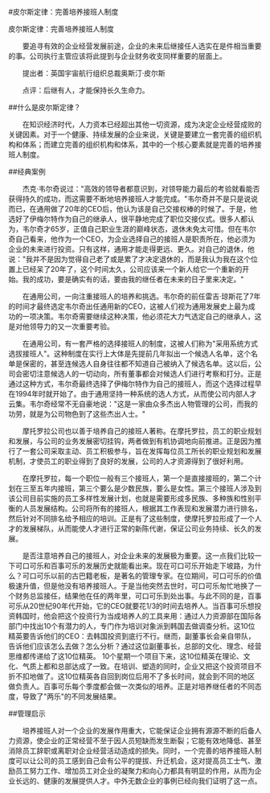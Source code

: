 #皮尔斯定律：完善培养接班人制度

皮尔斯定律：完善培养接班人制度

　　要追寻有效的企业经营发展前途，企业的未来后继接任人选实在是件相当重要的事。公司执行主管应该将此提到与企业财务收支同样重要的层面上。

　　提出者：英国宇宙航行组织总裁奥斯汀·皮尔斯

　　点评：后继有人，才能保持长久生命力。

##什么是皮尔斯定律？

　　在知识经济时代，人力资本已经超出其他一切资源，成为决定企业经营成败的关键因素。对于一个健康、持续发展的企业来说，关键是要建立一套完善的组织机构和体系；而建立完善的组织机构和体系，其中的一个核心要素就是完善的培养接班人制度。

##经典案例

　　杰克·韦尔奇说过："高效的领导者都意识到，对领导能力最后的考验就看能否获得持久的成功，而这需要不断地培养接班人才能完成。"韦尔奇并不是只是说说而已，在通用做了20年的CEO后，他认为该是自己交接权棒的时候了。于是，他选好了伊梅尔特作为自己的继承人，很平静地完成了职位交接仪式。很多人都认为，韦尔奇才65岁，正值自己职业生涯的巅峰状态，退休未免太可惜。但在韦尔奇自己看来，他作为一个CEO，为企业选择自己的接班人是职责所在，他必须为企业的未来进行投资。只有这样，通用才能走得更远、更久。对自己的退休，他说："我并不是因为觉得自己老了或是累了才决定退休的，而是我认为我在这个位置上已经呆了20年了，这个时间太久，公司应该来一个新人给它一个重新的开始。我的成功，要是确实有的话，要由我的继任者在未来的日子里来决定。"

　　在通用公司，一向注重接班人的培养和挑选。韦尔奇的前任雷吉·琼斯花了7年的时间才最终选定韦尔奇出任通用新的CEO，这被人们视为通用发展史上最为成功的一项决策。韦尔奇需要继续这种决策，他必须花大力气选定自己的继承人，这是对他领导力的又一次重要考验。

　　在通用公司，有一套严格的选择接班人的制度，这被人们称为"采用系统方式选拔接班人"。这种制度在实行上大体是先提前几年拟出一个候选人名单，这个名单是保密的，甚至连候选人自身往往都不知道自己被纳入了候选名单。这以后，公司会密切注意候选人的一切动向，所有董事都会对候选人们进行考察和打分。正是通过这种方式，韦尔奇最终选择了伊梅尔特作为自己的接班人，而这个选择过程早在1994年时就开始了。由于通用坚持一种系统的选人方式，从而使公司内部人才云集。韦尔奇经常不无自豪地说："这是一家由众多杰出人物管理的公司，而我的功劳，就是为公司物色到了这些杰出人士。"

　　摩托罗拉公司也以善于培养自己的接班人著称。在摩托罗拉，员工的职业规划和发展，与公司的业务发展密切挂钩，两者做到有机协调地向前推进。正是因为推行了一套公司采取主动、员工积极参与，旨在发挥每位员工所长的职业规划和发展机制，才使员工的职业得到了良好的发展，公司的人才资源得到了很好利用。

　　在摩托罗拉，每一个职位一般有三个接班人，第一个是直接接班的，第二个计划在三至五年内接班，第三个要么是少数民族，要么是女性。第三个接班人涉及到该公司目前实施的员工多样性发展计划，也就是需要形成多民族、多种族和性别平衡的人员发展结构。公司将所有的接班人，根据其工作表现和发展潜力进行排名，然后针对不同排名给予相应的培训。正是有了这些制度，使摩托罗拉形成了一个人才的发展梯队，从而能使人才进行正常的新陈代谢，保证公司业务持续、长久的发展。

　　是否注意培养自己的接班人，对企业未来的发展极为重要。这一点我们比较一下可口可乐和百事可乐的发展历史就能看出来。现在可口可乐开始走下坡路，为什么？可口可乐以前的古巴籍老板，是著名的管理专家。在位期间，可口可乐的价值极速升值，但是他没有培养接班人。于是当他突然去世时，可口可乐匆忙地换了一个财务总监接任，结果他在任的两年里，可口可乐到处出事。与此不同的是，百事可乐从20世纪90年代开始，它的CEO就要花1/3的时间去培养人。当百事可乐想投资韩国时，他会把这个投资行为当成培养人的工具来用：通过人力资源部在国际各部门中找出10个有潜力的人，专门作为培训对象派到韩国去做调查分析。这10位精英要告诉他们的CEO：去韩国投资到底行不行。继而，副董事长会亲自带队，告诉他们应该怎么去做？怎么分析？通过这位副董事长，总部的文化、理念、经营思维都传递给了这10位精英。 10个星期一个项目下来，这10位精英在理论、文化、气质上都和总部达成了一致。在培训、塑造的同时，企业又把这个投资项目不折不扣地做了。这10位精英各自回到岗位后用不了多长时间，就会到不同的地区做负责人。百事可乐每个季度都会做一次类似的培养。正是对培养继任者的不同态度，导致了"两乐"的不同发展结果。

##管理启示

　　培养接班人对一个企业的发展作用重大，它能保证企业拥有源源不断的后备人力资源，使企业的正常经营不至于因人员短缺而发生断裂；它能有效地降低、甚至消除员工辞职或离职对企业经营活动造成的损失。同时，一个完善的培养接班人制度可以让公司的员工感到自己会有公平的提拔、升迁机会，这对提高员工士气、激励员工努力工作、增加员工对企业的凝聚力和向心力都具有明显的作用，从而为企业长远的、健康的发展提供人才。中外无数企业的事例已经向我们证明了这一点。



